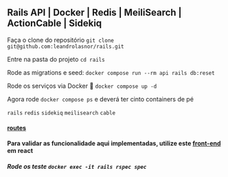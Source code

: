 ## Rails API | Docker | Redis | MeiliSearch | ActionCable | Sidekiq

Faça o clone do repositório `git clone git@github.com:leandrolasnor/rails.git`

Entre na pasta do projeto `cd rails`

Rode as migrations e seed: `docker compose run --rm api rails db:reset`

Rode os serviços via Docker :whale: `docker compose up -d`

Agora rode `docker compose ps` e deverá ter cinto containers de pé

`rails` `redis` `sidekiq`
`meilisearch` `cable`

#### [routes](http://localhost:3000/rails/info/routes)

****Para validar as funcionalidade aqui implementadas, utilize este [front-end](https://github.com/leandrolasnor/react) em react****

##### Rode os teste `docker exec -it rails rspec spec`
